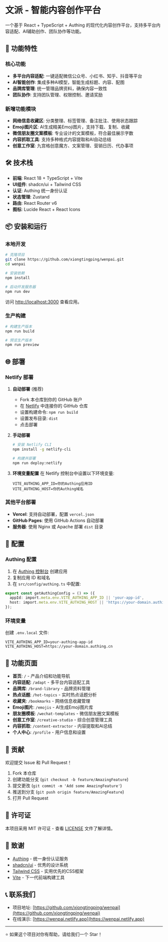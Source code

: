 # 文派 - 智能内容创作平台

一个基于 React + TypeScript + Authing 的现代化内容创作平台，支持多平台内容适配、AI辅助创作、团队协作等功能。

## 🚀 功能特性

### 核心功能
- **多平台内容适配**: 一键适配微信公众号、小红书、知乎、抖音等平台
- **AI智能创作**: 集成多种AI模型，智能生成标题、内容、配图
- **品牌库管理**: 统一管理品牌资料，确保内容一致性
- **团队协作**: 支持团队管理、权限控制、邀请奖励

### 新增功能模块
- **网络信息收藏区**: 分类整理、标签管理、备注批注、使用状态跟踪
- **Emoji图片区**: AI生成精美Emoji图片，支持下载、复制、收藏
- **微信朋友圈文案模板**: 专业设计的文案模板，符合最佳展示字数
- **内容抓取工具**: 支持多种格式内容提取和AI自动总结
- **创意工作室**: 九宫格创意魔方、文案管理、营销日历、代办事项

## 🛠️ 技术栈

- **前端**: React 18 + TypeScript + Vite
- **UI组件**: shadcn/ui + Tailwind CSS
- **认证**: Authing 统一身份认证
- **状态管理**: Zustand
- **路由**: React Router v6
- **图标**: Lucide React + React Icons

## 📦 安装和运行

### 本地开发

```bash
# 克隆项目
git clone https://github.com/xiongtingping/wenpai.git
cd wenpai

# 安装依赖
npm install

# 启动开发服务器
npm run dev
```

访问 [http://localhost:3000](http://localhost:3000) 查看应用。

### 生产构建

```bash
# 构建生产版本
npm run build

# 预览生产版本
npm run preview
```

## 🌐 部署

### Netlify 部署

1. **自动部署** (推荐)
   - Fork 本仓库到你的 GitHub 账户
   - 在 [Netlify](https://netlify.com) 中连接你的 GitHub 仓库
   - 设置构建命令: `npm run build`
   - 设置发布目录: `dist`
   - 点击部署

2. **手动部署**
   ```bash
   # 安装 Netlify CLI
   npm install -g netlify-cli
   
   # 构建并部署
   npm run deploy:netlify
   ```

3. **环境变量配置**
   在 Netlify 控制台中设置以下环境变量:
   ```
   VITE_AUTHING_APP_ID=你的Authing应用ID
   VITE_AUTHING_HOST=你的Authing域名
   ```

### 其他平台部署

- **Vercel**: 支持自动部署，配置 `vercel.json`
- **GitHub Pages**: 使用 GitHub Actions 自动部署
- **服务器**: 使用 Nginx 或 Apache 部署 `dist` 目录

## 🔧 配置

### Authing 配置

1. 在 [Authing 控制台](https://console.authing.cn) 创建应用
2. 复制应用 ID 和域名
3. 在 `src/config/authing.ts` 中配置:

```typescript
export const getAuthingConfig = () => ({
  appId: import.meta.env.VITE_AUTHING_APP_ID || 'your-app-id',
  host: import.meta.env.VITE_AUTHING_HOST || 'https://your-domain.authing.cn'
});
```

### 环境变量

创建 `.env.local` 文件:

```env
VITE_AUTHING_APP_ID=your-authing-app-id
VITE_AUTHING_HOST=https://your-domain.authing.cn
```

## 📱 功能页面

- **首页**: `/` - 产品介绍和功能导航
- **内容适配**: `/adapt` - 多平台内容适配工具
- **品牌库**: `/brand-library` - 品牌资料管理
- **热点话题**: `/hot-topics` - 实时热点话题分析
- **收藏夹**: `/bookmarks` - 网络信息收藏管理
- **Emoji图片**: `/emojis` - AI生成Emoji图片库
- **朋友圈模板**: `/wechat-templates` - 微信朋友圈文案模板
- **创意工作室**: `/creative-studio` - 综合创意管理工具
- **内容抓取**: `/content-extractor` - 内容提取和AI总结
- **个人中心**: `/profile` - 用户信息和设置

## 🤝 贡献

欢迎提交 Issue 和 Pull Request！

1. Fork 本仓库
2. 创建功能分支 (`git checkout -b feature/AmazingFeature`)
3. 提交更改 (`git commit -m 'Add some AmazingFeature'`)
4. 推送到分支 (`git push origin feature/AmazingFeature`)
5. 打开 Pull Request

## 📄 许可证

本项目采用 MIT 许可证 - 查看 [LICENSE](LICENSE) 文件了解详情。

## 🙏 致谢

- [Authing](https://authing.cn) - 统一身份认证服务
- [shadcn/ui](https://ui.shadcn.com) - 优秀的设计系统
- [Tailwind CSS](https://tailwindcss.com) - 实用优先的CSS框架
- [Vite](https://vitejs.dev) - 下一代前端构建工具

## 📞 联系我们

- 项目地址: [https://github.com/xiongtingping/wenpai](https://github.com/xiongtingping/wenpai)
- 在线演示: [https://wenpai.netlify.app](https://wenpai.netlify.app)

---

⭐ 如果这个项目对你有帮助，请给我们一个 Star！